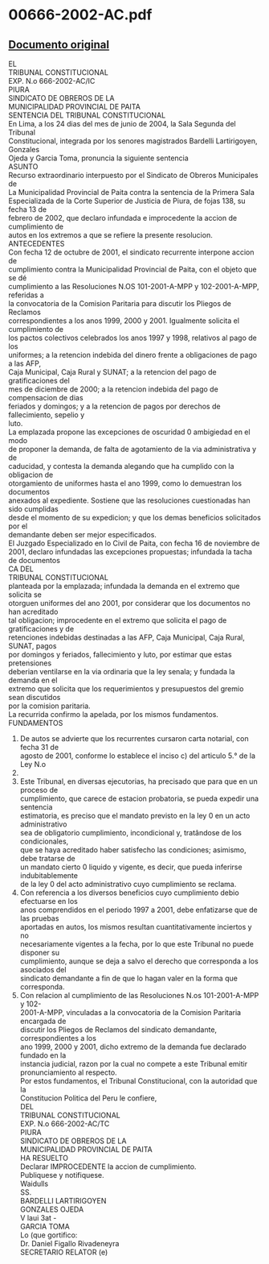 
00666-2002-AC.pdf
=================
  
[Documento original](https://tc.gob.pe/jurisprudencia/2004/00666-2002-AC.pdf)  
---  
EL  
TRIBUNAL CONSTITUCIONAL  
EXP. N.o 666-2002-AC/IC  
PIURA  
SINDICATO DE OBREROS DE LA  
MUNICIPALIDAD PROVINCIAL DE PAITA  
SENTENCIA DEL TRIBUNAL CONSTITUCIONAL  
En Lima, a los 24 dias del mes de junio de 2004, la Sala Segunda del Tribunal  
Constitucional, integrada por los senores magistrados Bardelli Lartirigoyen, Gonzales  
Ojeda y Garcia Toma, pronuncia la siguiente sentencia  
ASUNTO  
Recurso extraordinario interpuesto por el Sindicato de Obreros Municipales de  
La Municipalidad Provincial de Paita contra la sentencia de la Primera Sala  
Especializada de la Corte Superior de Justicia de Piura, de fojas 138, su fecha 13 de  
febrero de 2002, que declaro infundada e improcedente la accion de cumplimiento de  
autos en los extremos a que se refiere la presente resolucion.  
ANTECEDENTES  
Con fecha 12 de octubre de 2001, el sindicato recurrente interpone accion de  
cumplimiento contra la Municipalidad Provincial de Paita, con el objeto que se dé  
cumplimiento a las Resoluciones N.OS 101-2001-A-MPP y 102-2001-A-MPP, referidas a  
la convocatoria de la Comision Paritaria para discutir los Pliegos de Reclamos  
correspondientes a los anos 1999, 2000 y 2001. Igualmente solicita el cumplimiento de  
los pactos colectivos celebrados los anos 1997 y 1998, relativos al pago de los  
uniformes; a la retencion indebida del dinero frente a obligaciones de pago a las AFP,  
Caja Municipal, Caja Rural y SUNAT; a la retencion del pago de gratificaciones del  
mes de diciembre de 2000; a la retencion indebida del pago de compensacion de dias  
feriados y domingos; y a la retencion de pagos por derechos de fallecimiento, sepelio y  
luto.  
La emplazada propone las excepciones de oscuridad 0 ambigiedad en el modo  
de proponer la demanda, de falta de agotamiento de la via administrativa y de  
caducidad, y contesta la demanda alegando que ha cumplido con la obligacion de  
otorgamiento de uniformes hasta el ano 1999, como lo demuestran los documentos  
anexados al expediente. Sostiene que las resoluciones cuestionadas han sido cumplidas  
desde el momento de su expedicion; y que los demas beneficios solicitados por el  
demandante deben ser mejor especificados.  
El Juzgado Especializado en lo Civil de Paita, con fecha 16 de noviembre de  
2001, declaro infundadas las excepciones propuestas; infundada la tacha de documentos  
CA DEL  
TRIBUNAL CONSTITUCIONAL  
planteada por la emplazada; infundada la demanda en el extremo que solicita se  
otorguen uniformes del ano 2001, por considerar que los documentos no han acreditado  
tal obligacion; improcedente en el extremo que solicita el pago de gratificaciones y de  
retenciones indebidas destinadas a las AFP, Caja Municipal, Caja Rural, SUNAT, pagos  
por domingos y feriados, fallecimiento y luto, por estimar que estas pretensiones  
deberian ventilarse en la via ordinaria que la ley senala; y fundada la demanda en el  
extremo que solicita que los requerimientos y presupuestos del gremio sean discutidos  
por la comision paritaria.  
La recurrida confirmo la apelada, por los mismos fundamentos.  
FUNDAMENTOS  
1. De autos se advierte que los recurrentes cursaron carta notarial, con fecha 31 de  
agosto de 2001, conforme lo establece el inciso c) del articulo 5.° de la Ley N.o  
26301.  
2. Este Tribunal, en diversas ejecutorias, ha precisado que para que en un proceso de  
cumplimiento, que carece de estacion probatoria, se pueda expedir una sentencia  
estimatoria, es preciso que el mandato previsto en la ley 0 en un acto administrativo  
sea de obligatorio cumplimiento, incondicional y, tratândose de los condicionales,  
que se haya acreditado haber satisfecho las condiciones; asimismo, debe tratarse de  
un mandato cierto 0 liquido y vigente, es decir, que pueda inferirse indubitablemente  
de la ley 0 del acto administrativo cuyo cumplimiento se reclama.  
3. Con referencia a los diversos beneficios cuyo cumplimiento debio efectuarse en los  
anos comprendidos en el periodo 1997 a 2001, debe enfatizarse que de las pruebas  
aportadas en autos, los mismos resultan cuantitativamente inciertos y no  
necesariamente vigentes a la fecha, por lo que este Tribunal no puede disponer su  
cumplimiento, aunque se deja a salvo el derecho que corresponda a los asociados del  
sindicato demandante a fin de que lo hagan valer en la forma que corresponda.  
4. Con relacion al cumplimiento de las Resoluciones N.os 101-2001-A-MPP y 102-  
2001-A-MPP, vinculadas a la convocatoria de la Comision Paritaria encargada de  
discutir los Pliegos de Reclamos del sindicato demandante, correspondientes a los  
ano 1999, 2000 y 2001, dicho extremo de la demanda fue declarado fundado en la  
instancia judicial, razon por la cual no compete a este Tribunal emitir  
pronunciamiento al respecto.  
Por estos fundamentos, el Tribunal Constitucional, con la autoridad que la  
Constitucion Politica del Peru le confiere,  
DEL  
TRIBUNAL CONSTITUCIONAL  
EXP. N.o 666-2002-AC/TC  
PIURA  
SINDICATO DE OBREROS DE LA  
MUNICIPALIDAD PROVINCIAL DE PAITA  
HA RESUELTO  
Declarar IMPROCEDENTE la accion de cumplimiento.  
Publiquese y notifiquese.  
Waidulls  
SS.  
BARDELLI LARTIRIGOYEN  
GONZALES OJEDA  
V laui 3at -  
GARCIA TOMA  
Lo (que gortifico:  
Dr. Daniel Figallo Rivadeneyra  
SECRETARIO RELATOR (e)
